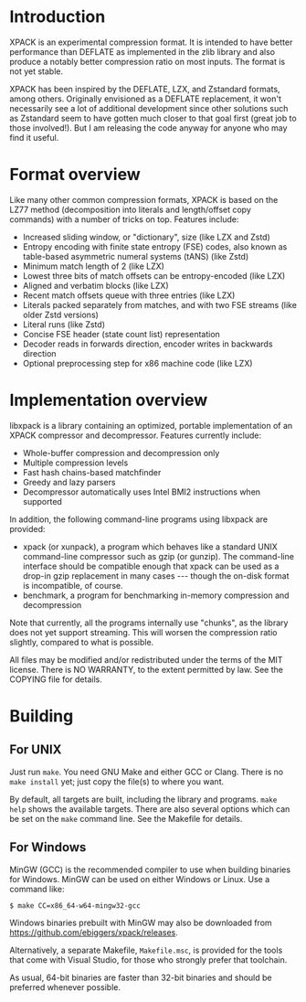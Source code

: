 # Introduction

XPACK is an experimental compression format.  It is intended to have better
performance than DEFLATE as implemented in the zlib library and also produce a
notably better compression ratio on most inputs.  The format is not yet stable.

XPACK has been inspired by the DEFLATE, LZX, and Zstandard formats, among
others.  Originally envisioned as a DEFLATE replacement, it won't necessarily
see a lot of additional development since other solutions such as Zstandard seem
to have gotten much closer to that goal first (great job to those involved!).
But I am releasing the code anyway for anyone who may find it useful.

# Format overview

Like many other common compression formats, XPACK is based on the LZ77 method
(decomposition into literals and length/offset copy commands) with a number of
tricks on top.  Features include:

* Increased sliding window, or "dictionary", size (like LZX and Zstd)
* Entropy encoding with finite state entropy (FSE) codes, also known as
  table-based asymmetric numeral systems (tANS) (like Zstd)
* Minimum match length of 2 (like LZX)
* Lowest three bits of match offsets can be entropy-encoded (like LZX)
* Aligned and verbatim blocks (like LZX)
* Recent match offsets queue with three entries (like LZX)
* Literals packed separately from matches, and with two FSE streams (like older
  Zstd versions)
* Literal runs (like Zstd)
* Concise FSE header (state count list) representation
* Decoder reads in forwards direction, encoder writes in backwards direction
* Optional preprocessing step for x86 machine code (like LZX)

# Implementation overview

libxpack is a library containing an optimized, portable implementation of an
XPACK compressor and decompressor.  Features currently include:

* Whole-buffer compression and decompression only
* Multiple compression levels
* Fast hash chains-based matchfinder
* Greedy and lazy parsers
* Decompressor automatically uses Intel BMI2 instructions when supported

In addition, the following command-line programs using libxpack are provided:

* xpack (or xunpack), a program which behaves like a standard UNIX command-line
  compressor such as gzip (or gunzip).  The command-line interface should be
  compatible enough that xpack can be used as a drop-in gzip replacement in many
  cases --- though the on-disk format is incompatible, of course.
* benchmark, a program for benchmarking in-memory compression and decompression

Note that currently, all the programs internally use "chunks", as the library
does not yet support streaming.  This will worsen the compression ratio
slightly, compared to what is possible.

All files may be modified and/or redistributed under the terms of the MIT
license.  There is NO WARRANTY, to the extent permitted by law.  See the COPYING
file for details.

# Building

## For UNIX

Just run `make`.  You need GNU Make and either GCC or Clang.  There is no `make
install` yet; just copy the file(s) to where you want.

By default, all targets are built, including the library and programs.  `make
help` shows the available targets.  There are also several options which can be
set on the `make` command line.  See the Makefile for details.

## For Windows

MinGW (GCC) is the recommended compiler to use when building binaries for
Windows.  MinGW can be used on either Windows or Linux.  Use a command like:

    $ make CC=x86_64-w64-mingw32-gcc

Windows binaries prebuilt with MinGW may also be downloaded from
https://github.com/ebiggers/xpack/releases.

Alternatively, a separate Makefile, `Makefile.msc`, is provided for the tools
that come with Visual Studio, for those who strongly prefer that toolchain.

As usual, 64-bit binaries are faster than 32-bit binaries and should be
preferred whenever possible.
